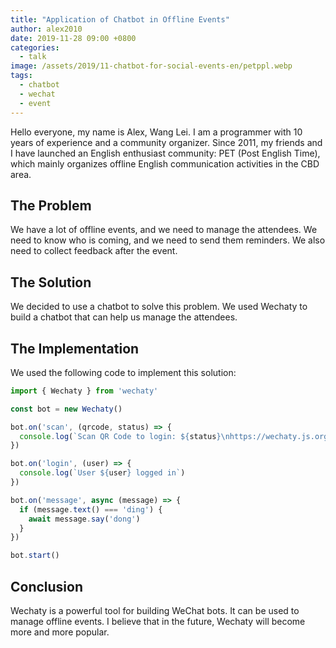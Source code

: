 ```yaml
---
title: "Application of Chatbot in Offline Events"
author: alex2010
date: 2019-11-28 09:00 +0800
categories:
  - talk
image: /assets/2019/11-chatbot-for-social-events-en/petppl.webp
tags:
  - chatbot
  - wechat
  - event
---
```


Hello everyone, my name is Alex, Wang Lei. I am a programmer with 10 years of experience and a community organizer. Since 2011, my friends and I have launched an English enthusiast community: PET (Post English Time), which mainly organizes offline English communication activities in the CBD area.

## The Problem

We have a lot of offline events, and we need to manage the attendees. We need to know who is coming, and we need to send them reminders. We also need to collect feedback after the event.

## The Solution

We decided to use a chatbot to solve this problem. We used Wechaty to build a chatbot that can help us manage the attendees.

## The Implementation

We used the following code to implement this solution:

```typescript
import { Wechaty } from 'wechaty'

const bot = new Wechaty()

bot.on('scan', (qrcode, status) => {
  console.log(`Scan QR Code to login: ${status}\nhttps://wechaty.js.org/qrcode/${encodeURIComponent(qrcode)}`)
})

bot.on('login', (user) => {
  console.log(`User ${user} logged in`)
})

bot.on('message', async (message) => {
  if (message.text() === 'ding') {
    await message.say('dong')
  }
})

bot.start()
```

## Conclusion

Wechaty is a powerful tool for building WeChat bots. It can be used to manage offline events. I believe that in the future, Wechaty will become more and more popular.
